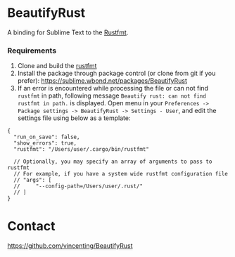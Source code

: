 # BeautifyRust

A binding for Sublime Text to the [Rustfmt](https://github.com/rust-lang-nursery/rustfmt).


### Requirements

1. Clone and build the [rustfmt](https://github.com/rust-lang-nursery/rustfmt)
2. Install the package through package control (or clone from git if you prefer): https://sublime.wbond.net/packages/BeautifyRust
3. If an error is encountered while processing the file or can not find `rustfmt` in path, following message `Beautify rust: can not find rustfmt in path.` is displayed. Open menu in your `Preferences -> Package settings -> BeautifyRust -> Settings - User`, and edit the settings file using below as a template:

```
{
  "run_on_save": false,
  "show_errors": true,
  "rustfmt": "/Users/user/.cargo/bin/rustfmt"

  // Optionally, you may specify an array of arguments to pass to rustfmt
  // For example, if you have a system wide rustfmt configuration file
  // "args": [
  //     "--config-path=/Users/user/.rust/"
  // ]
}
```

Contact
=======

https://github.com/vincenting/BeautifyRust
